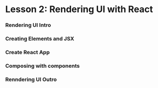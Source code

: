 # Lesson 2: Rendering UI with React

### Rendering UI Intro
### Creating Elements and JSX
### Create React App
### Composing with components
### Renndering UI Outro


